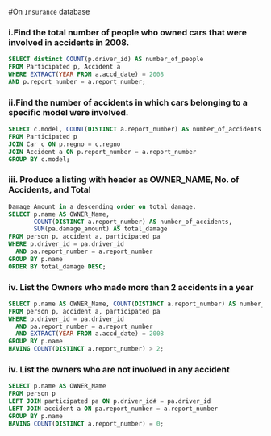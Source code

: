 #On `Insurance` database

### i.Find the total number of people who owned cars that were involved in accidents in 2008.

```sql
SELECT distinct COUNT(p.driver_id) AS number_of_people
FROM Participated p, Accident a
WHERE EXTRACT(YEAR FROM a.accd_date) = 2008
AND p.report_number = a.report_number;
```

### ii.Find the number of accidents in which cars belonging to a specific model were involved.
```sql
SELECT c.model, COUNT(DISTINCT a.report_number) AS number_of_accidents
FROM Participated p
JOIN Car c ON p.regno = c.regno
JOIN Accident a ON p.report_number = a.report_number
GROUP BY c.model;
```

### iii. Produce a listing with header as OWNER_NAME, No. of Accidents, and Total

```sql
Damage Amount in a descending order on total damage.
SELECT p.name AS OWNER_Name, 
       COUNT(DISTINCT a.report_number) AS number_of_accidents, 
       SUM(pa.damage_amount) AS total_damage
FROM person p, accident a, participated pa
WHERE p.driver_id = pa.driver_id 
  AND pa.report_number = a.report_number
GROUP BY p.name
ORDER BY total_damage DESC;
```

### iv. List the Owners who made more than 2 accidents in a year

```sql
SELECT p.name AS OWNER_Name, COUNT(DISTINCT a.report_number) AS number_of_accidents
FROM person p, accident a, participated pa
WHERE p.driver_id = pa.driver_id 
  AND pa.report_number = a.report_number
  AND EXTRACT(YEAR FROM a.accd_date) = 2008
GROUP BY p.name
HAVING COUNT(DISTINCT a.report_number) > 2;
```

### iv. List the owners who are not involved in any accident

```sql
SELECT p.name AS OWNER_Name
FROM person p
LEFT JOIN participated pa ON p.driver_id# = pa.driver_id
LEFT JOIN accident a ON pa.report_number = a.report_number
GROUP BY p.name
HAVING COUNT(DISTINCT a.report_number) = 0;
```
